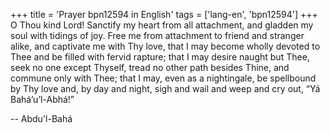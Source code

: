 +++
title = 'Prayer bpn12594 in English'
tags = ['lang-en', 'bpn12594']
+++
O Thou kind Lord!  Sanctify my heart from all attachment, and gladden my soul with tidings of joy.  Free me from attachment to friend and stranger alike, and captivate me with Thy love, that I may become wholly devoted to Thee and be filled with fervid rapture; that I may desire naught but Thee, seek no one except Thyself, tread no other path besides Thine, and commune only with Thee; that I may, even as a nightingale, be spellbound by Thy love and, by day and night, sigh and wail and weep and cry out, “Yá Bahá’u’l-Abhá!”

-- Abdu'l-Bahá
